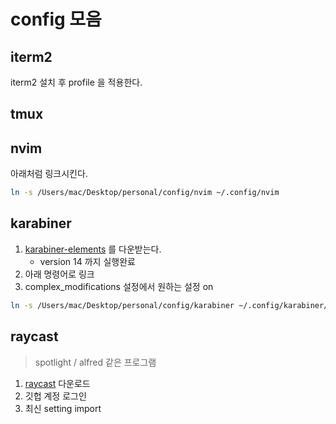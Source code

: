 # config 모음

## iterm2

iterm2 설치 후 profile 을 적용한다.

## tmux

## nvim

아래처럼 링크시킨다.

```sh
ln -s /Users/mac/Desktop/personal/config/nvim ~/.config/nvim
```

## karabiner

1. [karabiner-elements](https://karabiner-elements.pqrs.org/) 를 다운받는다.
   - version 14 까지 실행완료
2. 아래 명령어로 링크
3. complex_modifications 설정에서 원하는 설정 on

```sh
ln -s /Users/mac/Desktop/personal/config/karabiner ~/.config/karabiner/assets/complex_modifications
```

## raycast

> spotlight / alfred 같은 프로그램

1. [raycast](https://www.raycast.com/) 다운로드
2. 깃헙 계정 로그인
3. 최신 setting import
